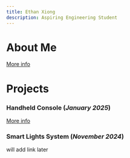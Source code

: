 ```yaml
---
title: Ethan Xiong
description: Aspiring Engineering Student
---
```


# About Me

[More info](./aboutme.html)

# Projects

### Handheld Console (_January 2025_)

[More info](./console.html)

### Smart Lights System (_November 2024_)

will add link later
